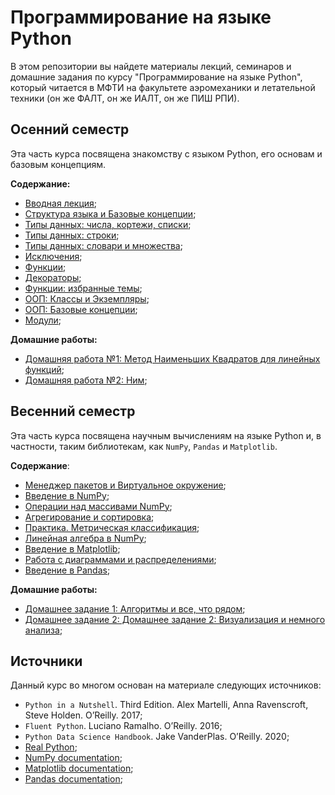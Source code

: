 # Программирование на языке Python

В этом репозитории вы найдете материалы лекций, семинаров и домашние задания по курсу "Программирование на языке Python", который читается в МФТИ на факультете аэромеханики и летательной техники (он же ФАЛТ, он же ИАЛТ, он же ПИШ РПИ).

## Осенний семестр

Эта часть курса посвящена знакомству с языком Python, его основам и базовым концепциям. 

**Содержание:**

- [Вводная лекция](./lessons/lesson01/);
- [Структура языка и Базовые концепции](./lessons/lesson02/);
- [Типы данных: числа, кортежи, списки](./lessons/lesson03/); 
- [Типы данных: строки](./lessons/lesson04/);  
- [Типы данных: словари и множества](./lessons/lesson05/);  
- [Исключения](./lessons/lesson06/);  
- [Функции](./lessons/lesson07/);  
- [Декораторы](./lessons/lesson08/);  
- [Функции: избранные темы](./lessons/lesson09/);  
- [ООП: Классы и Экземпляры](./lessons/lesson10/);  
- [ООП: Базовые концепции](./lessons/lesson11/);  
- [Модули](./lessons/lesson12/);  

**Домашние работы:**
- [Домашняя работа №1: Метод Наименьших Квадратов для линейных функций](./homeworks/hw1/);  
- [Домашняя работа №2: Ним](./homeworks/hw2/);  

## Весенний семестр

Эта часть курса посвящена научным вычислениям на языке Python и, в частности, таким библиотекам, как `NumPy`, `Pandas` и `Matplotlib`.

**Содержание**:

- [Менеджер пакетов и Виртуальное окружение](./lessons/sem2_lesson01/sem1_313/);
- [Введение в NumPy](./lessons/sem2_lesson02/sem2_313/);
- [Операции над массивами NumPy](./lessons/sem2_lesson03/sem3_313/);
- [Агрегирование и сортировка](./lessons/sem2_lesson04/sem4_313/);
- [Практика. Метрическая классификация](./lessons/sem2_lesson05/sem5_313/);
- [Линейная алгебра в NumPy](./lessons/sem2_lesson06/sem6_313/);
- [Введение в Matplotlib](./lessons/sem2_lesson07/sem7_313/);
- [Работа с диаграммами и распределениями](./lessons/sem2_lesson08/sem8_313/);
- [Введение в Pandas](./lessons/sem2_lesson09/sem9_313/);

**Домашние работы:**
- [Домашнее задание 1: Алгоритмы и все, что рядом](./homeworks/sem2_hw1/);
- [Домашнее задание 2: Домашнее задание 2: Визуализация и немного анализа](./homeworks/sem2_hw2/);


## Источники

Данный курс во многом основан на материале следующих источников:

- `Python in a Nutshell`. Third Edition. Alex Martelli, Anna Ravenscroft, Steve Holden. O’Reilly. 2017;    
- `Fluent Python`. Luciano Ramalho. O’Reilly. 2016;    
- `Python Data Science Handbook`. Jake VanderPlas. O’Reilly. 2020;
- [Real Python](https://realpython.com/);
- [NumPy documentation](https://numpy.org/doc/stable/index.html);
- [Matplotlib documentation](https://matplotlib.org/stable/);
- [Pandas documentation](https://pandas.pydata.org/);
